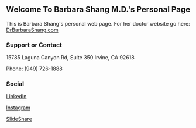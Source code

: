 ## Welcome To Barbara Shang M.D.'s Personal Page

This is Barbara Shang's personal web page. For her doctor website go here:
[DrBarbaraShang.com](http://www.drbarbarashang.com/)



### Support or Contact

15785 Laguna Canyon Rd, Suite 350
Irvine, CA 92618
 
Phone: (949) 726-1888


### Social
[LinkedIn](https://www.linkedin.com/in/barbara-shang-md/)

[Instagram](https://www.instagram.com/barbarashangmd/)

[SlideShare](https://www.slideshare.net/BarbaraShang/dr-barbara-shangs-3-tips-you-can-do-now-to-help-prevent-eye-strain)
